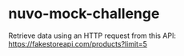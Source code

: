 # nuvo-mock-challenge

Retrieve data using an HTTP request from this API:
https://fakestoreapi.com/products?limit=5


